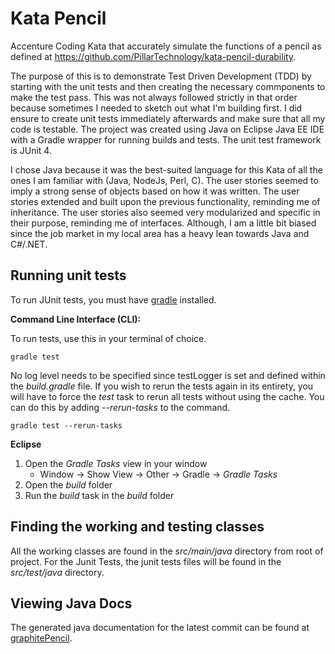 # Kata Pencil
Accenture Coding Kata that accurately simulate the functions of a pencil as defined at https://github.com/PillarTechnology/kata-pencil-durability. 

The purpose of this is to demonstrate Test Driven Development (TDD) by starting with the unit tests and then creating the necessary commponents to make the test pass. This was not always followed strictly in that order because sometimes I needed to sketch out what I'm building first. I did ensure to create unit tests immediately afterwards and make sure that all my code is testable. The project was created using Java on Eclipse Java EE IDE with a Gradle wrapper for running builds and tests. The unit test framework is JUnit 4. 

I chose Java because it was the best-suited language for this Kata of all the ones I am familiar with (Java, NodeJs, Perl, C). The user stories seemed to imply a strong sense of objects based on how it was written. The user stories extended and built upon the previous functionality, reminding me of inheritance. The user stories also seemed very modularized and specific in their purpose, reminding me of interfaces. Although, I am a little bit biased since the job market in my local area has a heavy lean towards Java and C#/.NET.

## Running unit tests
To run JUnit tests, you must have [gradle](https://gradle.org/install/) installed. 

**Command Line Interface (CLI):**

To run tests, use this in your terminal of choice.

``gradle test``

No log level needs to be specified since testLogger is set and defined within the _build.gradle_ file. If you wish to rerun the tests again in its entirety, you will have to force the _test_ task to rerun all tests without using the cache. You can do this by adding _--rerun-tasks_ to the command.

``gradle test --rerun-tasks``

**Eclipse**

1. Open the _Gradle Tasks_ view in your window
	* Window -> Show View -> Other -> Gradle -> _Gradle Tasks_
2. Open the _build_ folder
3. Run the _build_ task in the _build_ folder

## Finding the working and testing classes

All the working classes are found in the _src/main/java_ directory from root of project. For the Junit Tests, the junit tests files will be found in the _src/test/java_ directory.

## Viewing Java Docs

The generated java documentation for the latest commit can be found at [graphitePencil](https://graphitepenciljavadocs.appspot.com/).